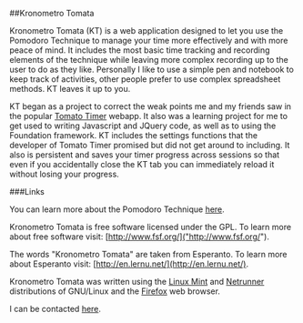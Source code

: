##Kronometro Tomata

Kronometro Tomata (KT) is a web application designed to let you use the Pomodoro Technique to manage your time more effectively and with more peace of mind. It includes the most basic time tracking and recording elements of the technique while leaving more complex recording up to the user to do as they like. Personally I like to use a simple pen and notebook to keep track of activities, other people prefer to use complex spreadsheet methods. KT leaves it up to you.

KT began as a project to correct the weak points me and my friends saw in the popular [Tomato Timer]("http://tomato-timer.com/) webapp. It also was a learning project for me to get used to writing Javascript and JQuery code, as well as to using the Foundation framework. KT includes the settings functions that the developer of Tomato Timer promised but did not get around to including. It also is persistent and saves your timer progress across sessions so that even if you accidentally close the KT tab you can immediately reload it without losing your progress.

###Links

You can learn more about the Pomodoro Technique [here]("http://www.pomodorotechnique.com/book/").

Kronometro Tomata is free software licensed under the GPL. To learn more about free software visit: [http://www.fsf.org/]("http://www.fsf.org/").

The words "Kronometro Tomata" are taken from Esperanto. To learn more about Esperanto visit: [http://en.lernu.net/](http://en.lernu.net/).

Kronometro Tomata was written using the [Linux Mint](http://www.linuxmint.com/) and [Netrunner](http://www.netrunner-os.com/) distributions of GNU/Linux and the [Firefox](http://www.mozilla.org/en-US/firefox/new/) web browser.

I can be contacted [here](mailto:kyle.alexander.thompson@gmail.com).

